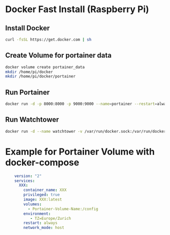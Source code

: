 # Docker Fast Install (Raspberry Pi)
## Install Docker
```sh
curl -fsSL https://get.docker.com | sh
```
## Create Volume for portainer data
```sh
docker volume create portainer_data
mkdir /home/pi/docker
mkdir /home/pi/docker/portainer
```
## Run Portainer
```sh
docker run -d -p 8000:8000 -p 9000:9000 --name=portainer --restart=always -v /var/run/docker.sock:/var/run/docker.sock -v /home/pi/docker/portainer:/data portainer/portainer-ce
```
## Run Watchtower
```sh
docker run -d --name watchtower -v /var/run/docker.sock:/var/run/docker.sock containrrr/watchtower
```
# Example for Portainer Volume with docker-compose
```yaml
    version: "2"
    services:
      XXX:
        container_name: XXX
        privileged: true
        image: XXX:latest
        volumes:
          - Portainer-Volume-Name:/config
        environment:
           - TZ=Europe/Zurich
        restart: always
        network_mode: host
```
